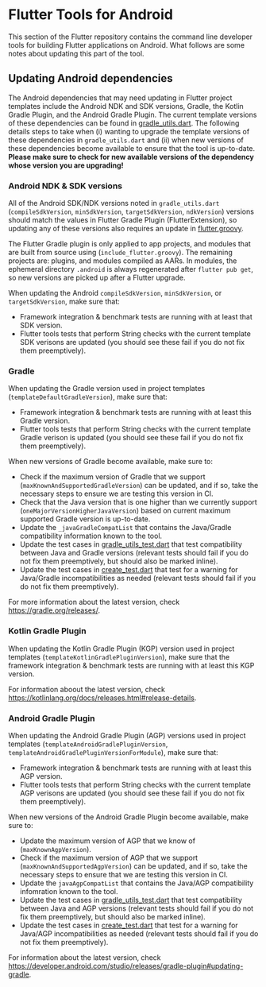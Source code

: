 # Flutter Tools for Android

This section of the Flutter repository contains the command line developer tools
for building Flutter applications on Android. What follows are some notes about
updating this part of the tool.

## Updating Android dependencies
The Android dependencies that may need updating in Flutter project templates
include the Android NDK and SDK versions, Gradle, the Kotlin Gradle Plugin,
and the Android Gradle Plugin. The current template versions of these
dependencies can be found in [gradle_utils.dart](gradle_utils.dart). The
following details steps to take when (i) wanting to upgrade the template
versions of these dependencies in `gradle_utils.dart` and (ii) when new
versions of these dependencies become available to ensure that the tool
is up-to-date. **Please make sure to check for new available versions of
the dependency whose version you are upgrading!**

### Android NDK & SDK versions
All of the Android SDK/NDK versions noted in `gradle_utils.dart`
(`compileSdkVersion`, `minSdkVersion`, `targetSdkVersion`, `ndkVersion`) versions should match the values in Flutter Gradle Plugin (FlutterExtension), so updating any of
these versions also requires an update in [flutter.groovy](../../../gradle/src/main/groovy/flutter.groovy).

The Flutter Gradle plugin is only applied to app projects, and modules that are built from source
using (`include_flutter.groovy`). The remaining projects are: plugins, and modules compiled as AARs. In modules, the ephemeral directory `.android` is always regenerated after `flutter pub get`, so new versions are picked up after a Flutter upgrade.

When updating the Android `compileSdkVersion`, `minSdkVersion`, or
`targetSdkVersion`, make sure that:
- Framework integration & benchmark tests are running with at least that SDK
version.
- Flutter tools tests that perform String checks with the current template
SDK verisons are updated (you should see these fail if you do not fix them
preemptively).

### Gradle
When updating the Gradle version used in project templates
(`templateDefaultGradleVersion`), make sure that:
- Framework integration & benchmark tests are running with at least this Gradle
version.
- Flutter tools tests that perform String checks with the current template
Gradle verison is updated (you should see these fail if you do not fix them
preemptively).

When new versions of Gradle become available, make sure to:
- Check if the maximum version of Gradle that we support
(`maxKnownAndSupportedGradleVersion`) can be updated, and if so, take the
necessary steps to ensure we are testing this version in CI.
- Check that the Java version that is one higher than we currently support
(`oneMajorVersionHigherJavaVersion`) based on current maximum supported
Gradle version is up-to-date.
- Update the `_javaGradleCompatList` that contains the Java/Gradle
compatibility information known to the tool.
- Update the test cases in [gradle_utils_test.dart](../../..test/general.shard/android/gradle_utils_test.dart) that test compatibility between Java and Gradle versions
(relevant tests should fail if you do not fix them preemptively, but should also
be marked inline).
- Update the test cases in [create_test.dart](../../../test/commands.shard/permeable/create_test.dart) that test for a warning for Java/Gradle incompatibilities as needed
(relevant tests should fail if you do not fix them preemptively).

For more information about the latest version, check https://gradle.org/releases/.

### Kotlin Gradle Plugin
When updating the Kotlin Gradle Plugin (KGP) version used in project templates
(`templateKotlinGradlePluginVersion`), make sure that the framework integration
& benchmark tests are running with at least this KGP version.

For information aboout the latest version, check https://kotlinlang.org/docs/releases.html#release-details.

### Android Gradle Plugin
When updating the Android Gradle Plugin (AGP) versions used in project templates
(`templateAndroidGradlePluginVersion`, `templateAndroidGradlePluginVersionForModule`),
make sure that:
- Framework integration & benchmark tests are running with at least this AGP
version.
- Flutter tools tests that perform String checks with the current template
AGP verisons are updated (you should see these fail if you do not fix them
preemptively).

When new versions of the Android Gradle Plugin become available, make sure to:
- Update the maximum version of AGP that we know of (`maxKnownAgpVersion`).
- Check if the maximum version of AGP that we support
(`maxKnownAndSupportedAgpVersion`) can be updated, and if so, take the necessary
steps to ensure that we are testing this version in CI.
- Update the `javaAgpCompatList` that contains the Java/AGP compatibility
infomration known to the tool.
- Update the test cases in [gradle_utils_test.dart](../../..test/general.shard/android/gradle_utils_test.dart) that test compatibility between Java and AGP versions
(relevant tests should fail if you do not fix them preemptively, but should also
be marked inline).
- Update the test cases in [create_test.dart](../../../test/commands.shard/permeable/create_test.dart) that test for a warning for Java/AGP incompatibilities as needed
(relevant tests should fail if you do not fix them preemptively).

For information about the latest version, check https://developer.android.com/studio/releases/gradle-plugin#updating-gradle.
